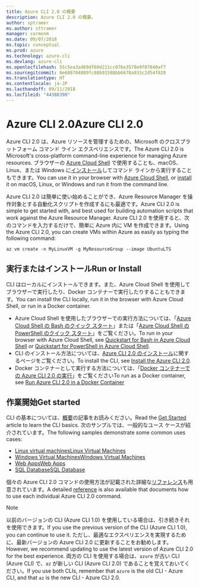 ```yaml
---
title: Azure CLI 2.0 の概要
description: Azure CLI 2.0 の概要。
author: sptramer
ms.author: sttramer
manager: carmonm
ms.date: 09/07/2018
ms.topic: conceptual
ms.prod: azure
ms.technology: azure-cli
ms.devlang: azure-cli
ms.openlocfilehash: 55c5ea3ad69df60d211cc076e3570e9f07040af7
ms.sourcegitcommit: 0e688704889fc88b91588bb6678a933c2d54f020
ms.translationtype: HT
ms.contentlocale: ja-JP
ms.lasthandoff: 09/11/2018
ms.locfileid: "44388390"
---
```

# <a name="azure-cli-20"></a><span data-ttu-id="a4c66-103">Azure CLI 2.0</span><span class="sxs-lookup"><span data-stu-id="a4c66-103">Azure CLI 2.0</span></span>

<span data-ttu-id="a4c66-104">Azure CLI 2.0 は、Azure リソースを管理するための、Microsoft のクロスプラットフォーム コマンド ライン エクスペリエンスです。</span><span class="sxs-lookup"><span data-stu-id="a4c66-104">The Azure CLI 2.0 is Microsoft's cross-platform command-line experience for managing Azure resources.</span></span>
<span data-ttu-id="a4c66-105">ブラウザーの [Azure Cloud Shell](/azure/cloud-shell/overview) で使用することも、macOS、Linux、または Windows に[インストール](install-azure-cli.md)してコマンド ラインから実行することもできます。</span><span class="sxs-lookup"><span data-stu-id="a4c66-105">You can use it in your browser with [Azure Cloud Shell](/azure/cloud-shell/overview), or [install](install-azure-cli.md) it on macOS, Linux, or Windows and run it from the command line.</span></span>

<span data-ttu-id="a4c66-106">Azure CLI 2.0 は簡単に使い始めることができ、Azure Resource Manager を操作対象とする自動化スクリプトを作成するにも最適です。</span><span class="sxs-lookup"><span data-stu-id="a4c66-106">Azure CLI 2.0 is simple to get started with, and best used for building automation scripts that work against the Azure Resource Manager.</span></span> <span data-ttu-id="a4c66-107">Azure CLI 2.0 を使用すると、次のコマンドを入力するだけで、簡単に Azure 内に VM を作成できます。</span><span class="sxs-lookup"><span data-stu-id="a4c66-107">Using the Azure CLI 2.0, you can create VMs within Azure as easily as typing the following command:</span></span>

```azurecli-interactive
az vm create -n MyLinuxVM -g MyResourceGroup --image UbuntuLTS
```

## <a name="run-or-install"></a><span data-ttu-id="a4c66-108">実行またはインストール</span><span class="sxs-lookup"><span data-stu-id="a4c66-108">Run or Install</span></span>

<span data-ttu-id="a4c66-109">CLI はローカルにインストールできます。また、Azure Cloud Shell を使用してブラウザーで実行したり、Docker コンテナーで実行したりすることもできます。</span><span class="sxs-lookup"><span data-stu-id="a4c66-109">You can install the CLI locally, run it in the browser with Azure Cloud Shell, or run in a Docker container.</span></span>

* <span data-ttu-id="a4c66-110">Azure Cloud Shell を使用したブラウザーでの実行方法については、「[Azure Cloud Shell の Bash のクイック スタート](/azure/cloud-shell/quickstart)」または「[Azure Cloud Shell の PowerShell のクイック スタート](/azure/cloud-shell/quickstart-powershell)」をご覧ください。</span><span class="sxs-lookup"><span data-stu-id="a4c66-110">To run in your browser with Azure Cloud Shell, see [Quickstart for Bash in Azure Cloud Shell](/azure/cloud-shell/quickstart) or [Quickstart for PowerShell in Azure Cloud Shell](/azure/cloud-shell/quickstart-powershell).</span></span>
* <span data-ttu-id="a4c66-111">CLI のインストール方法については、[Azure CLI 2.0 のインストール](install-azure-cli.md)に関するページをご覧ください。</span><span class="sxs-lookup"><span data-stu-id="a4c66-111">To install the CLI, see [Install the Azure CLI 2.0](install-azure-cli.md).</span></span>
* <span data-ttu-id="a4c66-112">Docker コンテナーとして実行する方法については、「[Docker コンテナーでの Azure CLI 2.0 の実行](run-azure-cli-docker.md)」をご覧ください</span><span class="sxs-lookup"><span data-stu-id="a4c66-112">To run as a Docker container, see [Run Azure CLI 2.0 in a Docker Container](run-azure-cli-docker.md)</span></span>

## <a name="get-started"></a><span data-ttu-id="a4c66-113">作業開始</span><span class="sxs-lookup"><span data-stu-id="a4c66-113">Get started</span></span>

<span data-ttu-id="a4c66-114">CLI の基本については、[概要](get-started-with-azure-cli.md)の記事をお読みください。</span><span class="sxs-lookup"><span data-stu-id="a4c66-114">Read the [Get Started](get-started-with-azure-cli.md) article to learn the CLI basics.</span></span> <span data-ttu-id="a4c66-115">次のサンプルでは、一般的なユース ケースが紹介されています。</span><span class="sxs-lookup"><span data-stu-id="a4c66-115">The following samples demonstrate some common uses cases:</span></span>

- [<span data-ttu-id="a4c66-116">Linux virtual machines</span><span class="sxs-lookup"><span data-stu-id="a4c66-116">Linux Virtual Machines</span></span>](/azure/virtual-machines/virtual-machines-linux-cli-samples?toc=%2fcli%2fazure%2ftoc.json&bc=%2fcli%2fazure%2fbreadcrumb%2ftoc.json)
- [<span data-ttu-id="a4c66-117">Windows Virtual Machines</span><span class="sxs-lookup"><span data-stu-id="a4c66-117">Windows Virtual Machines</span></span>](/azure/virtual-machines/virtual-machines-windows-cli-samples?toc=%2fcli%2fazure%2ftoc.json&bc=%2fcli%2fazure%2fbreadcrumb%2ftoc.json)
- [<span data-ttu-id="a4c66-118">Web Apps</span><span class="sxs-lookup"><span data-stu-id="a4c66-118">Web Apps</span></span>](/azure/app-service-web/app-service-cli-samples?toc=%2fcli%2fazure%2ftoc.json&bc=%2fcli%2fazure%2fbreadcrumb%2ftoc.json)
- [<span data-ttu-id="a4c66-119">SQL Database</span><span class="sxs-lookup"><span data-stu-id="a4c66-119">SQL Database</span></span>](/azure/sql-database/sql-database-cli-samples?toc=%2fcli%2fazure%2ftoc.json&bc=%2fcli%2fazure%2fbreadcrumb%2ftoc.json)

<span data-ttu-id="a4c66-120">個々の Azure CLI 2.0 コマンドの使用方法が記載された詳細な[リファレンス](/cli/azure/reference-index)も用意されています。</span><span class="sxs-lookup"><span data-stu-id="a4c66-120">A detailed [reference](/cli/azure/reference-index) is also available that documents how to use each individual Azure CLI 2.0 command.</span></span>

> [!NOTE]
> <span data-ttu-id="a4c66-121">以前のバージョンの CLI (Azure CLI 1.0) を使用している場合は、引き続きそれを使用できます。</span><span class="sxs-lookup"><span data-stu-id="a4c66-121">If you use the previous version of the CLI (Azure CLI 1.0), you can continue to use it.</span></span>
> <span data-ttu-id="a4c66-122">ただし、最適なエクスペリエンスを実現するために、最新バージョンの Azure CLI 2.0 に更新することをお勧めします。</span><span class="sxs-lookup"><span data-stu-id="a4c66-122">However, we recommend updating to use the latest version of Azure CLI 2.0 for the best experience.</span></span>
> <span data-ttu-id="a4c66-123">両方の CLI を使用する場合は、`azure` が古い CLI (Azure CLI) で、`az` が新しい CLI (Azure CLI 2.0) であることを覚えておいてください。</span><span class="sxs-lookup"><span data-stu-id="a4c66-123">If you use both CLIs, remember that `azure` is the old CLI - Azure CLI, and that `az` is the new CLI - Azure CLI 2.0.</span></span>
